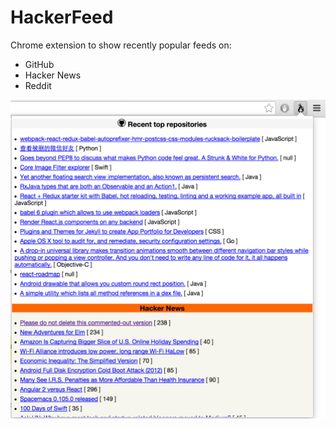# HackerFeed
Chrome extension to show recently popular feeds on:
* GitHub
* Hacker News
* Reddit

![alt text][screenshot]

[screenshot]: assets/hackerfeed_screenshot.png